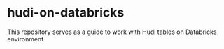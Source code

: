 # hudi-on-databricks
This repository serves as a guide to work with Hudi tables on Databricks environment
